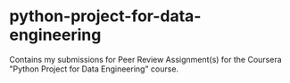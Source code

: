 # python-project-for-data-engineering

Contains my submissions for Peer Review Assignment(s) for the Coursera "Python Project for Data Engineering" course.
